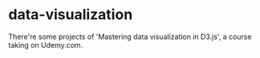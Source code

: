 # data-visualization
There're some projects of 'Mastering data visualization in D3.js', a course  taking on Udemy.com.
